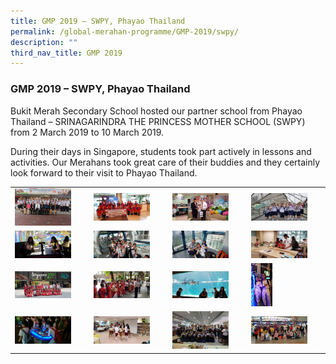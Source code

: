```yaml
---
title: GMP 2019 – SWPY, Phayao Thailand
permalink: /global-merahan-programme/GMP-2019/swpy/
description: ""
third_nav_title: GMP 2019
---
```

### GMP 2019 – SWPY, Phayao Thailand

Bukit Merah Secondary School hosted our partner school from Phayao Thailand – SRINAGARINDRA THE PRINCESS MOTHER SCHOOL (SWPY) from 2 March 2019 to 10 March 2019.

During their days in Singapore, students took part actively in lessons and activities. Our Merahans took great care of their buddies and they certainly look forward to their visit to Phayao Thailand.

|  |  |  |  |
|---|---|---|---|
| <img src="/images/swpy1.png" style="width:80%"> | <img src="/images/swpy2.png" style="width:80%"> | <img src="/images/swpy3.png" style="width:80%"> |  <img src="/images/swpy4.png" style="width:80%">|
| <img src="/images/swpy5.png" style="width:80%"> | <img src="/images/swpy6.png" style="width:80%"> | <img src="/images/swpy7.png" style="width:80%"> |  <img src="/images/swpy8.png" style="width:80%">|
| <img src="/images/swpy9.png" style="width:80%"> |  <img src="/images/swpy10.png" style="width:80%">|  <img src="/images/swpy11.png" style="width:80%">|  <img src="/images/swpy12.png" style="width:30%">|
| <img src="/images/swpy13.png" style="width:80%"> | <img src="/images/swpy14.png" style="width:80%"> | <img src="/images/swpy15.png" style="width:80%"> | <img src="/images/swpy16.png" style="width:80%"> |